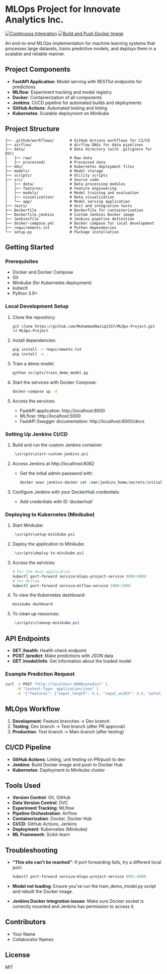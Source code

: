 # MLOps Project for Innovate Analytics Inc.

[![Continuous Integration](https://github.com/MuhammadHaziq1337/MLOps-Project/actions/workflows/ci.yml/badge.svg)](https://github.com/MuhammadHaziq1337/MLOps-Project/actions/workflows/ci.yml)
[![Build and Push Docker Image](https://github.com/MuhammadHaziq1337/MLOps-Project/actions/workflows/docker.yml/badge.svg)](https://github.com/MuhammadHaziq1337/MLOps-Project/actions/workflows/docker.yml)

An end-to-end MLOps implementation for machine learning systems that processes large datasets, trains predictive models, and deploys them in a scalable and reliable manner.

## Project Components

- **FastAPI Application**: Model serving with RESTful endpoints for predictions
- **MLflow**: Experiment tracking and model registry
- **Docker**: Containerization of all components
- **Jenkins**: CI/CD pipeline for automated builds and deployments
- **GitHub Actions**: Automated testing and linting
- **Kubernetes**: Scalable deployment on Minikube

## Project Structure

```
├── .github/workflows/       # GitHub Actions workflows for CI/CD
├── airflow/                 # Airflow DAGs for data pipelines
├── data/                    # Data directory (with .gitignore for DVC)
│   ├── raw/                 # Raw data
│   ├── processed/           # Processed data
├── k8s/                     # Kubernetes deployment files
├── models/                  # Model storage
├── scripts/                 # Utility scripts
├── src/                     # Source code
│   ├── data/                # Data processing modules
│   ├── features/            # Feature engineering
│   ├── models/              # Model training and evaluation
│   ├── visualization/       # Data visualization
│   └── app/                 # Model serving application
├── tests/                   # Unit and integration tests
├── Dockerfile               # Dockerfile for containerization
├── Dockerfile.jenkins       # Custom Jenkins Docker image
├── Jenkinsfile              # Jenkins pipeline definition
├── docker-compose.yml       # Docker compose for local development
├── requirements.txt         # Python dependencies
└── setup.py                 # Package installation
```

## Getting Started

### Prerequisites

- Docker and Docker Compose
- Git
- Minikube (for Kubernetes deployment)
- kubectl
- Python 3.9+

### Local Development Setup

1. Clone the repository:
   ```bash
   git clone https://github.com/MuhammadHaziq1337/MLOps-Project.git
   cd MLOps-Project
   ```

2. Install dependencies:
   ```bash
   pip install -r requirements.txt
   pip install -e .
   ```

3. Train a demo model:
   ```bash
   python scripts/train_demo_model.py
   ```

4. Start the services with Docker Compose:
   ```bash
   docker-compose up -d
   ```

5. Access the services:
   - FastAPI application: http://localhost:8000
   - MLflow: http://localhost:5000
   - FastAPI Swagger documentation: http://localhost:8000/docs

### Setting Up Jenkins CI/CD

1. Build and run the custom Jenkins container:
   ```powershell
   .\scripts\start-custom-jenkins.ps1
   ```

2. Access Jenkins at http://localhost:8082
   - Get the initial admin password with:
     ```powershell
     docker exec jenkins-docker cat /var/jenkins_home/secrets/initialAdminPassword
     ```

3. Configure Jenkins with your DockerHub credentials:
   - Add credentials with ID 'dockerhub'

### Deploying to Kubernetes (Minikube)

1. Start Minikube:
   ```powershell
   .\scripts\setup-minikube.ps1
   ```

2. Deploy the application to Minikube:
   ```powershell
   .\scripts\deploy-to-minikube.ps1
   ```

3. Access the services:
   ```powershell
   # For the main application
   kubectl port-forward service/mlops-project-service 8000:8000
   # For MLflow
   kubectl port-forward service/mlflow-service 5000:5000
   ```

4. To view the Kubernetes dashboard:
   ```bash
   minikube dashboard
   ```

5. To clean up resources:
   ```powershell
   .\scripts\cleanup-minikube.ps1
   ```

## API Endpoints

- **GET /health**: Health check endpoint
- **POST /predict**: Make predictions with JSON data
- **GET /model/info**: Get information about the loaded model

### Example Prediction Request

```bash
curl -X POST "http://localhost:8000/predict" \
     -H "Content-Type: application/json" \
     -d '{"features": {"sepal_length": 5.1, "sepal_width": 3.5, "petal_length": 1.4, "petal_width": 0.2}}'
```

## MLOps Workflow

1. **Development**: Feature branches -> Dev branch
2. **Testing**: Dev branch -> Test branch (after PR approval)
3. **Production**: Test branch -> Main branch (after testing)

## CI/CD Pipeline

- **GitHub Actions**: Linting, unit testing on PR/push to dev
- **Jenkins**: Build Docker image and push to Docker Hub
- **Kubernetes**: Deployment to Minikube cluster

## Tools Used

- **Version Control**: Git, GitHub
- **Data Version Control**: DVC
- **Experiment Tracking**: MLflow
- **Pipeline Orchestration**: Airflow
- **Containerization**: Docker, Docker Hub
- **CI/CD**: GitHub Actions, Jenkins
- **Deployment**: Kubernetes (Minikube)
- **ML Framework**: Scikit-learn

## Troubleshooting

- **"This site can't be reached"**: If port forwarding fails, try a different local port:
  ```powershell
  kubectl port-forward service/mlops-project-service 8001:8000
  ```

- **Model not loading**: Ensure you've run the train_demo_model.py script and rebuilt the Docker image.

- **Jenkins Docker integration issues**: Make sure Docker socket is correctly mounted and Jenkins has permission to access it.

## Contributors

- Your Name
- Collaborator Names

## License

MIT 